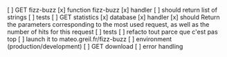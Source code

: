 [ ] GET fizz-buzz
	[x] function fizz-buzz
	[x] handler
	[ ] should return list of strings
	[ ] tests
[ ] GET statistics
	[x] database
	[x] handler
	[x] should Return the parameters corresponding to the most used request, as well as the number of hits for this request
	[ ] tests
[ ] refacto tout parce que c'est pas top
[ ] launch it to mateo.greil.fr/fizz-buzz
	[ ] environment (production/development)
[ ] GET download
[ ] error handling

